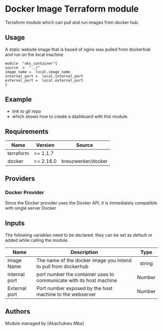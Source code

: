

# Docker Image Terraform module

Terraform module which can pull and run images from docker hub.

## Usage
A static website image that is based of nginx was pulled from dockerhub and run on the local machine

 ```
module  "aks_container"{
source  =  "../"
image_name =  local.image_name
internal_port =  local.internal_port
external_port =  local.external_port
}
 ```

## Example

* link to git repo
* which shows how to create a dashboard with this module.

## Requirements

| Name | Version | Source |
|------|---------|---------|
| terraform | >= 1.1.7 |
| docker | >= 2.16.0 | kreuzwerker/docker



## Providers
### Docker Provider

Since the Docker provider uses the Docker API, it is immediately compatible with single server Docker 



## Inputs
The following variables need to be declared. they can be set as default or added while calling the module.

| Name | Description | Type |
|------|-------------|:----:|
| Image Name | The name of the docker image you intend to pull from dockerhub| string |
| internal port | port number the container uses to communicate with its host machine| Number |
| External port | Port number exposed by the host machine to the webserver| Number |



## Authors

Module managed by [Akachukwu Mba]
